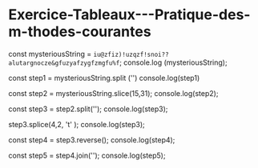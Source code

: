 # Exercice-Tableaux---Pratique-des-m-thodes-courantes

const mysteriousString = `iu@zfiz)!uzqzf!snoi??alutargnocze&gfuzyafzygfzmgfu%f`;
console.log (mysteriousString);

const step1 = mysteriousString.split ('')
console.log(step1)

const step2 = mysteriousString.slice(15,31);
console.log(step2);

const step3 = step2.split('');
console.log(step3);

step3.splice(4,2, 't' );
console.log(step3); 

const step4 = step3.reverse();
console.log(step4);

const step5 = step4.join('');
console.log(step5);
